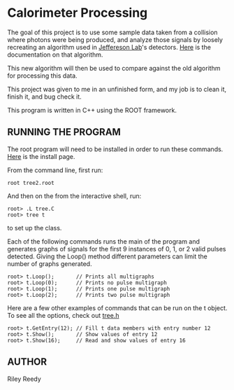 # Calorimeter Processing

The goal of this project is to use some sample data taken from a collision where photons were being produced, and analyze those signals by loosely recreating an algorithm used in [Jeffereson Lab](https://www.jlab.org/)'s detectors. [Here](https://coda.jlab.org/drupal/system/files/pdfs/HardwareManual/fADC250/FADC250_Processing_FPGA_Firmware_ver_0x0C0D_Description_Instructions.pdf) is the documentation on that algorithm.

This new algorithm will then be used to compare against the old algorithm for processing this data.

This project was given to me in an unfinished form, and my job is to clean it, finish it, and bug check it.

This program is written in C++ using the ROOT framework.

## RUNNING THE PROGRAM

The root program will need to be installed in order to run these commands. [Here](https://root.cern/install/) is the install page.

From the command line, first run:

```
root tree2.root
```

And then on the from the interactive shell, run:

```
root> .L tree.C
root> tree t
```

to set up the class.

Each of the following commands runs the main of the program and generates graphs of signals for the first 9 instances of 0, 1, or 2 valid pulses detected. Giving the Loop() method different parameters can limit the number of graphs generated.

```
root> t.Loop();       // Prints all multigraphs
root> t.Loop(0);      // Prints no pulse multigraph
root> t.Loop(1);      // Prints one pulse multigraph
root> t.Loop(2);      // Prints two pulse multigraph
```

Here are a few other examples of commands that can be run on the t object. To see all the options, check out [tree.h](./tree.h)

```
root> t.GetEntry(12); // Fill t data members with entry number 12
root> t.Show();       // Show values of entry 12
root> t.Show(16);     // Read and show values of entry 16
```

## AUTHOR

Riley Reedy
